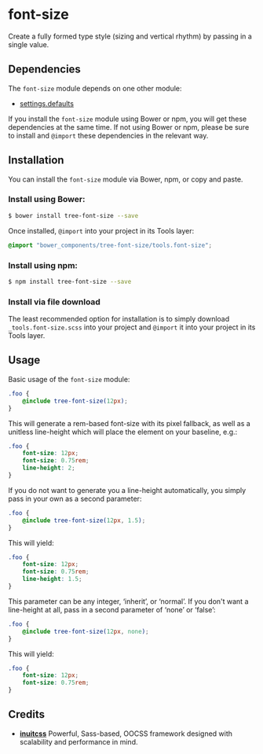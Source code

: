 # font-size

Create a fully formed type style (sizing and vertical rhythm) by passing in a
single value.

## Dependencies

The `font-size` module depends on one other module:

* [settings.defaults](https://github.com/treeframework/settings.defaults)

If you install the `font-size` module using Bower or npm, you will get these 
dependencies at the same time. If not using Bower or npm, please be sure  to 
install and `@import` these dependencies in the  relevant way.

## Installation

You can install the `font-size` module via Bower, npm, or copy and paste.

### Install using Bower:

```sh
$ bower install tree-font-size --save
```

Once installed, `@import` into your project in its Tools layer:

```scss
@import "bower_components/tree-font-size/tools.font-size";
```

### Install using npm:

```sh
$ npm install tree-font-size --save
```

### Install via file download

The least recommended option for installation is to simply download
`_tools.font-size.scss` into your project and `@import` it into your 
project in its Tools layer.

## Usage

Basic usage of the `font-size` module:

```scss
.foo {
    @include tree-font-size(12px);
}
```

This will generate a rem-based font-size with its pixel fallback, as well as
a unitless line-height which will place the element on your baseline, e.g.:

```css
.foo {
    font-size: 12px;
    font-size: 0.75rem;
    line-height: 2;
}
```

If you do not want to generate you a line-height automatically, you simply pass 
in your own as a second parameter:

```scss
.foo {
    @include tree-font-size(12px, 1.5);
}
```

This will yield:

```css
.foo {
    font-size: 12px;
    font-size: 0.75rem;
    line-height: 1.5;
}
```

This parameter can be any integer, ‘inherit’, or ‘normal’. If you don't want
a line-height at all, pass in a second parameter of ‘none’ or ‘false’:

```scss
.foo {
    @include tree-font-size(12px, none);
}
```

This will yield:

```css
.foo {
    font-size: 12px;
    font-size: 0.75rem;
}
```

## Credits

* **[inuitcss](https://github.com/inuitcss)** Powerful, Sass-based, OOCSS
framework designed with scalability and performance in mind.
